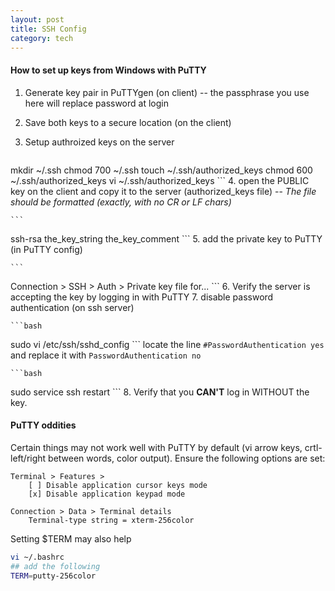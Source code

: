 ```yaml
---
layout: post
title: SSH Config
category: tech
---
```


#### How to set up keys from Windows with PuTTY

1. Generate key pair in PuTTYgen (on client) -- the passphrase you use here will replace password at login
2. Save both keys to a secure location (on the client)
3. Setup authroized keys on the server

    ```bash
mkdir ~/.ssh
chmod 700 ~/.ssh
touch ~/.ssh/authorized_keys
chmod 600 ~/.ssh/authorized_keys
vi ~/.ssh/authorized_keys
    ```
4. open the PUBLIC key on the client and copy it to the server (authorized_keys file) -- _The file should be formatted (exactly, with no CR or LF chars)_

    ```
ssh-rsa the_key_string the_key_comment
    ```
5. add the private key to PuTTY (in PuTTY config)

    ```
Connection > SSH > Auth > Private key file for...
    ```
6. Verify the server is accepting the key by logging in with PuTTY
7. disable password authentication (on ssh server)

	```bash
sudo vi /etc/ssh/sshd_config
    ```
locate the line `#PasswordAuthentication yes` and replace it with	`PasswordAuthentication no`

    ```bash
sudo service ssh restart
    ```
8. Verify that you __CAN'T__ log in WITHOUT the key.



#### PuTTY oddities

Certain things may not work well with PuTTY by default (vi arrow keys, crtl-left/right between words, color output). Ensure the following options are set:

```
Terminal > Features > 
	[ ] Disable application cursor keys mode
	[x] Disable application keypad mode
	
Connection > Data > Terminal details
	Terminal-type string = xterm-256color
```

Setting $TERM may also help

```bash
vi ~/.bashrc
## add the following
TERM=putty-256color
```

